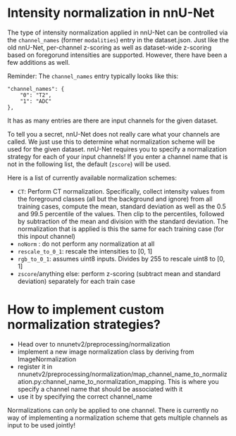 # Intensity normalization in nnU-Net 
The type of intensity normalization applied in nnU-Net can be controlled via the `channel_names` (former `modalities`)
entry in the dataset.json. Just like the old nnU-Net, per-channel z-scoring as well as dataset-wide z-scoring based on 
foregorund intensities are supported. However, there have been a few additions as well.

Reminder: The `channel_names` entry typically looks like this: 

    "channel_names": {
        "0": "T2",
        "1": "ADC"
    },

It has as many entries are there are input channels for the given dataset.

To tell you a secret, nnU-Net does not really care what your channels are called. We just use this to determine what normalization
scheme will be used for the given dataset. nnU-Net requires you to specify a normalization strategy for each of your input channels! 
If you enter a  channel name that is not in the following list, the default (`zscore`) will be used.

Here is a list of currently available normalization schemes:

- `CT`: Perform CT normalization. Specifically, collect intensity values from the foreground classes (all but the 
background and ignore) from all training cases, compute the mean, standard deviation as well as the 0.5 and 
99.5 percentile of the values. Then clip to the percentiles, followed by subtraction of the mean and division with the 
standard deviation. The normalization that is applied is this the same for each training case (for this inpout channel)
- `noNorm` : do not perform any normalization at all
- `rescale_to_0_1`: rescale the intensities to [0, 1]
- `rgb_to_0_1`: assumes uint8 inputs. Divides by 255 to rescale uint8 to [0, 1]
- `zscore`/anything else: perform z-scoring (subtract mean and standard deviation) separately for each train case

# How to implement custom normalization strategies?
- Head over to nnunetv2/preprocessing/normalization
- implement a new image normalization class by deriving from ImageNormalization
- register it in nnunetv2/preprocessing/normalization/map_channel_name_to_normalization.py:channel_name_to_normalization_mapping. 
This is where you specify a channel name that should be associated with it
- use it by specifying the correct channel_name

Normalizations can only be applied to one channel. There is currently no way of implementing a normalization scheme 
that gets multiple channels as input to be used jointly!